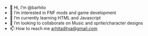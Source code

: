 - 👋 Hi, I’m @barhito
- 👀 I’m interested in FNF mods and game development
- 🌱 I’m currently learning HTML and Javascript
- 💞️ I’m looking to collaborate on Music and sprite/character designs
- 📫 How to reach me arhitaditya@gmail.com

<!---
barhito/barhito is a ✨ special ✨ repository because its `README.md` (this file) appears on your GitHub profile.
You can click the Preview link to take a look at your changes.
--->
